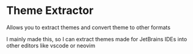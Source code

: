 # Theme Extractor
Allows you to extract themes and convert theme to other formats

I mainly made this, so I can extract themes made for JetBrains IDEs
into other editors like vscode or neovim